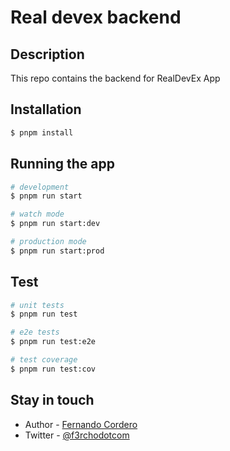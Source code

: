 # Real devex backend

## Description
This repo contains the backend for RealDevEx App
## Installation

```bash
$ pnpm install
```

## Running the app

```bash
# development
$ pnpm run start

# watch mode
$ pnpm run start:dev

# production mode
$ pnpm run start:prod
```

## Test

```bash
# unit tests
$ pnpm run test

# e2e tests
$ pnpm run test:e2e

# test coverage
$ pnpm run test:cov
```

## Stay in touch

- Author - [Fernando Cordero](https://github.com/f3rcho)
- Twitter - [@f3rchodotcom](https://twitter.com/f3rchodotcom)
